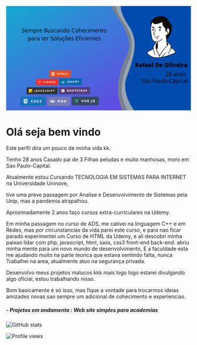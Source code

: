 <img src='Rafael Oliveira (1).png'>

# Olá seja bem vindo

Este perfil dira um pouco de minha vida kk.

 Tenho 28 anos Casado pai de 3 Filhas peludas e muito manhosas, moro em Sao Paulo-Capital.
 
 Atualmente estou Cursando TECNOLOGIA EM SISTEMAS PARA INTERNET na Universidade Uninove,
 
   tive uma preve passagem por Analise e Desenvolvimento de Sistemas pela Unip, mas a pandemia atrapalhou.
 
Aproximadamente 2 anos faço cursos extra-curriculares na Udemy.

Em minha passagem no curso de ADS, me cativei na linguagem C++ e em Redes, mas por circunstancias da vida parei este curso, e para nao ficar parado experimentei um Curso de HTML da Udemy, e ali descobri minha paixao lidar com php, javascript, html, sass, css3 front-end back-end. abriu minha mente para um novo mundo de desenvolvimento,
 E a faculdade esta me ajudando muito na parte teorica que estava sentindo falta, nunca Trabalhei na area,  atualmente atuo na segurança privada.
 
 Desenvolvo meus projetos malucos kkk mais logo logo estarei divulgando algo oficial, estou trabalhando nisso.
 
  Bom basicamente é só isso, mas fique a vontade para trocarmos ideias amizades novas sao sempre um adicional de cohecimento e experiencias. 
  


##### - Projetos em andamento : Web site simples para academias





![GitHub stats](https://github-readme-stats.vercel.app/api?username=RafaelOlive26sp&theme=noctis_minimus&show_icons=true&count_private=true)

![Profile views](https://gpvc.arturio.dev/RafaelOlive26sp)  



